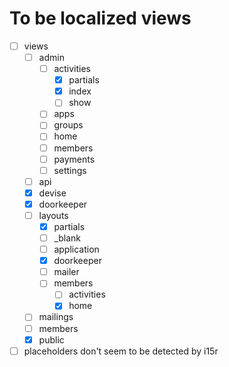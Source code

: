 # To be localized views
 - [ ] views
   - [ ] admin
     - [ ] activities
       - [x] partials
       - [x] index
       - [ ] show  
     - [ ] apps
     - [ ] groups
     - [ ] home
     - [ ] members
     - [ ] payments
     - [ ] settings
   - [ ] api
   - [x] devise
   - [x] doorkeeper
   - [ ] layouts
     - [x] partials
     - [ ] _blank
     - [ ] application
     - [x] doorkeeper
     - [ ] mailer
     - [ ] members
       - [ ] activities
       - [x] home
   - [ ] mailings
   - [ ] members
   - [x] public
   
- [ ] placeholders don't seem to be detected by i15r